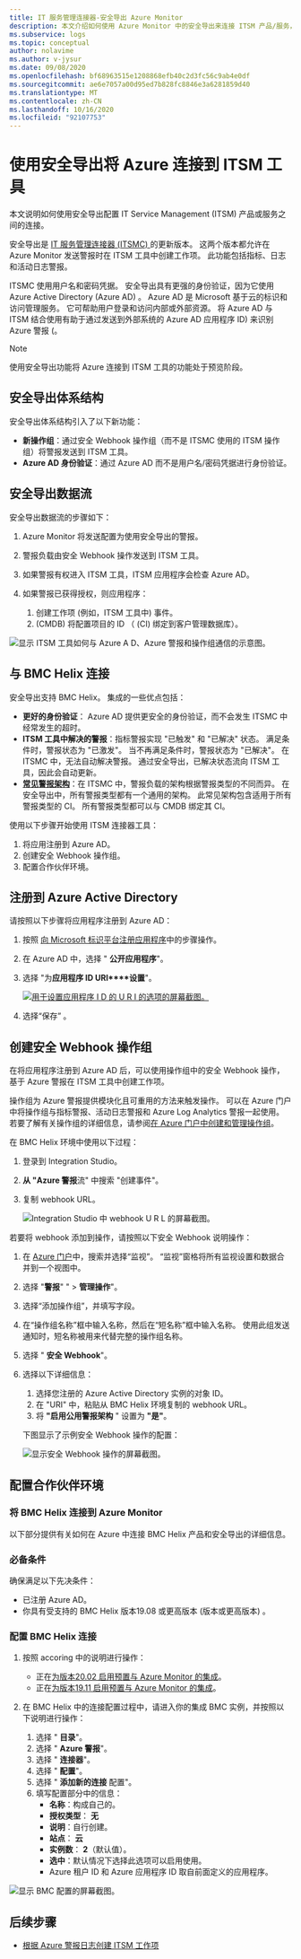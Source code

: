 ```yaml
---
title: IT 服务管理连接器-安全导出 Azure Monitor
description: 本文介绍如何使用 Azure Monitor 中的安全导出来连接 ITSM 产品/服务，以集中监视和管理 ITSM 工作项。
ms.subservice: logs
ms.topic: conceptual
author: nolavime
ms.author: v-jysur
ms.date: 09/08/2020
ms.openlocfilehash: bf68963515e1208868efb40c2d3fc56c9ab4e0df
ms.sourcegitcommit: ae6e7057a00d95ed7b828fc8846e3a6281859d40
ms.translationtype: MT
ms.contentlocale: zh-CN
ms.lasthandoff: 10/16/2020
ms.locfileid: "92107753"
---
```

# <a name="connect-azure-to-itsm-tools-by-using-secure-export"></a>使用安全导出将 Azure 连接到 ITSM 工具

本文说明如何使用安全导出配置 IT Service Management (ITSM) 产品或服务之间的连接。

安全导出是 [IT 服务管理连接器 (ITSMC) ](./itsmc-overview.md)的更新版本。 这两个版本都允许在 Azure Monitor 发送警报时在 ITSM 工具中创建工作项。 此功能包括指标、日志和活动日志警报。

ITSMC 使用用户名和密码凭据。 安全导出具有更强的身份验证，因为它使用 Azure Active Directory (Azure AD) 。 Azure AD 是 Microsoft 基于云的标识和访问管理服务。 它可帮助用户登录和访问内部或外部资源。 将 Azure AD 与 ITSM 结合使用有助于通过发送到外部系统的 Azure AD 应用程序 ID) 来识别 Azure 警报 (。

> [!NOTE]
> 使用安全导出功能将 Azure 连接到 ITSM 工具的功能处于预览阶段。

## <a name="secure-export-architecture"></a>安全导出体系结构

安全导出体系结构引入了以下新功能：

* **新操作组**：通过安全 Webhook 操作组（而不是 ITSMC 使用的 ITSM 操作组）将警报发送到 ITSM 工具。
* **Azure AD 身份验证**：通过 Azure AD 而不是用户名/密码凭据进行身份验证。

## <a name="secure-export-data-flow"></a>安全导出数据流

安全导出数据流的步骤如下：

1. Azure Monitor 将发送配置为使用安全导出的警报。
1. 警报负载由安全 Webhook 操作发送到 ITSM 工具。
1. 如果警报有权进入 ITSM 工具，ITSM 应用程序会检查 Azure AD。
1. 如果警报已获得授权，则应用程序：
   
   1. 创建工作项 (例如，ITSM 工具中) 事件。
   1.  (CMDB) 将配置项目的 ID （ (CI) 绑定到客户管理数据库）。

![显示 ITSM 工具如何与 Azure A D、Azure 警报和操作组通信的示意图。](media/it-service-management-connector-secure-webhook-connections/secure-export-diagram.png)

## <a name="connection-with-bmc-helix"></a>与 BMC Helix 连接

安全导出支持 BMC Helix。 集成的一些优点包括：

* **更好的身份验证**： Azure AD 提供更安全的身份验证，而不会发生 ITSMC 中经常发生的超时。
* **ITSM 工具中解决的警报**：指标警报实现 "已触发" 和 "已解决" 状态。 满足条件时，警报状态为 "已激发"。 当不再满足条件时，警报状态为 "已解决"。 在 ITSMC 中，无法自动解决警报。 通过安全导出，已解决状态流向 ITSM 工具，因此会自动更新。
* **[常见警报架构](./alerts-common-schema.md)**：在 ITSMC 中，警报负载的架构根据警报类型的不同而异。 在安全导出中，所有警报类型都有一个通用的架构。 此常见架构包含适用于所有警报类型的 CI。 所有警报类型都可以与 CMDB 绑定其 CI。

使用以下步骤开始使用 ITSM 连接器工具：

1. 将应用注册到 Azure AD。
2. 创建安全 Webhook 操作组。
3. 配置合作伙伴环境。

## <a name="register-with-azure-active-directory"></a>注册到 Azure Active Directory

请按照以下步骤将应用程序注册到 Azure AD：

1. 按照 [向 Microsoft 标识平台注册应用程序](../../active-directory/develop/quickstart-register-app.md)中的步骤操作。
1. 在 Azure AD 中，选择 " **公开应用程序**"。
1. 选择 "为**应用程序 ID URI****设置**"。

   [![用于设置应用程序 I D 的 U R I 的选项的屏幕截图。](media/it-service-management-connector-secure-webhook-connections/azure-ad.png)](media/it-service-management-connector-secure-webhook-connections/azure-ad-expand.png#lightbox)
1. 选择“保存”  。

## <a name="create-a-secure-webhook-action-group"></a>创建安全 Webhook 操作组

在将应用程序注册到 Azure AD 后，可以使用操作组中的安全 Webhook 操作，基于 Azure 警报在 ITSM 工具中创建工作项。

操作组为 Azure 警报提供模块化且可重用的方法来触发操作。 可以在 Azure 门户中将操作组与指标警报、活动日志警报和 Azure Log Analytics 警报一起使用。
若要了解有关操作组的详细信息，请参阅[在 Azure 门户中创建和管理操作组](./action-groups.md)。

在 BMC Helix 环境中使用以下过程：

1. 登录到 Integration Studio。
1. **从 "Azure 警报**流" 中搜索 "创建事件"。
1. 复制 webhook URL。
   
   ![Integration Studio 中 webhook U R L 的屏幕截图。](media/it-service-management-connector-secure-webhook-connections/bmc-url.png)

若要将 webhook 添加到操作，请按照以下安全 Webhook 说明操作：

1. 在 [Azure 门户](https://portal.azure.com/)中，搜索并选择“监视”。 “监视”窗格将所有监视设置和数据合并到一个视图中。
1. 选择 "**警报**" "  >  **管理操作**"。
1. 选择“添加操作组”，并填写字段。
1. 在“操作组名称”框中输入名称，然后在“短名称”框中输入名称。 使用此组发送通知时，短名称被用来代替完整的操作组名称。
1. 选择 " **安全 Webhook**"。
1. 选择以下详细信息：
   1. 选择您注册的 Azure Active Directory 实例的对象 ID。
   1. 在 "URI" 中，粘贴从 BMC Helix 环境复制的 webhook URL。
   1. 将 **"启用公用警报架构** " 设置为 **"是"**。 

   下图显示了示例安全 Webhook 操作的配置：

   ![显示安全 Webhook 操作的屏幕截图。](media/it-service-management-connector-secure-webhook-connections/secure-webhook.png)

## <a name="configure-the-partner-environment"></a>配置合作伙伴环境

### <a name="connect-bmc-helix-to-azure-monitor"></a>将 BMC Helix 连接到 Azure Monitor

以下部分提供有关如何在 Azure 中连接 BMC Helix 产品和安全导出的详细信息。

### <a name="prerequisites"></a>必备条件

确保满足以下先决条件：

* 已注册 Azure AD。
* 你具有受支持的 BMC Helix 版本19.08 或更高版本 (版本或更高版本) 。

### <a name="configure-the-bmc-helix-connection"></a>配置 BMC Helix 连接

1. 按照 accoring 中的说明进行操作：
   * 正在[为版本20.02 启用预置与 Azure Monitor 的集成](https://docs.bmc.com/docs/multicloud/enabling-prebuilt-integration-with-azure-monitor-879728195.html)。
   * 正在[为版本19.11 启用预置与 Azure Monitor 的集成](https://docs.bmc.com/docs/multicloudprevious/enabling-prebuilt-integration-with-azure-monitor-904157623.html)。

1. 在 BMC Helix 中的连接配置过程中，请进入你的集成 BMC 实例，并按照以下说明进行操作：

   1. 选择 " **目录**"。
   1. 选择 " **Azure 警报**"。
   1. 选择 " **连接器**"。
   1. 选择 " **配置**"。
   1. 选择 " **添加新的连接** 配置"。
   1. 填写配置部分中的信息：
      - **名称**：构成自己的。
      - **授权类型**： **无**
      - **说明**：自行创建。
      - **站点**： **云**
      - **实例数**： **2**（默认值）。
      - **选中**：默认情况下选择此选项可以启用使用。
      - Azure 租户 ID 和 Azure 应用程序 ID 取自前面定义的应用程序。

![显示 BMC 配置的屏幕截图。](media/it-service-management-connector-secure-webhook-connections/bmc-configuration.png)

## <a name="next-steps"></a>后续步骤

* [根据 Azure 警报日志创建 ITSM 工作项](./itsmc-overview.md)